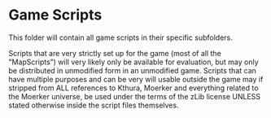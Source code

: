 # Game Scripts

This folder will contain all game scripts in their specific subfolders.

Scripts that are very strictly set up for the game (most of all the "MapScripts") will very likely only be available for evaluation, but may only be distributed in unmodified form in an unmodified game.
Scripts that can have multiple purposes and can be very will usable outside the game may if stripped from ALL references to Kthura, Moerker and everything related to the Moerker universe, be used under the terms of the zLib license UNLESS stated otherwise inside the script files themselves.

